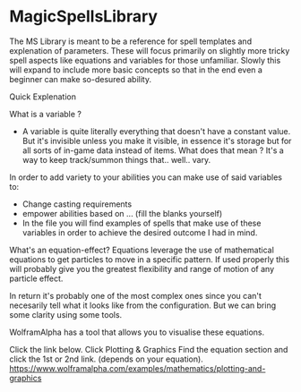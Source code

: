 # MagicSpellsLibrary
The MS Library is meant to be a reference for  spell templates and explenation of parameters.
These will focus primarily on slightly more tricky spell aspects like equations and variables for those unfamiliar.
Slowly this will expand to include more basic concepts so that in the end even a beginner can make so-desured ability.


Quick Explenation

What is a variable ?
- A variable is quite literally everything that doesn't have a constant value.
But it's invisible unless you make it visible, in essence it's storage but for all sorts of in-game data instead of items.
What does that mean ? It's a way to keep track/summon things that.. well.. vary.

In order to add variety to your abilities you can make use of said variables to:
- Change casting requirements 
- empower abilities based on ... (fill the blanks yourself)
- In the file you will find examples of spells that make use of these variables in order to achieve the desired outcome I had in mind.


What's an equation-effect?
Equations leverage the use of mathematical equations to get particles to move in a specific pattern.
If used properly this will probably give you the greatest flexibility and range of motion of any particle effect.

In return it's probably one of the most complex ones since you can't necesarily tell what it looks like from the configuration.
But we can bring some clarity using some tools.

WolframAlpha has a tool that allows you to visualise these equations.

Click the link below.
Click Plotting & Graphics
Find the equation section and click the 1st or 2nd link. (depends on your equation).
https://www.wolframalpha.com/examples/mathematics/plotting-and-graphics

